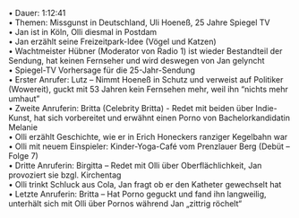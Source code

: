 • Dauer: 1:12:41  
• Themen: Missgunst in Deutschland, Uli Hoeneß, 25 Jahre Spiegel TV  
• Jan ist in Köln, Olli diesmal in Postdam  
• Jan erzählt seine Freizeitpark-Idee (Vögel und Katzen)  
• Wachtmeister Hübner (Moderator von Radio 1) ist wieder Bestandteil der Sendung, hat keinen Fernseher und wird deswegen von Jan gelyncht  
• Spiegel-TV Vorhersage für die 25-Jahr-Sendung  
• Erster Anrufer: Lutz – Nimmt Hoeneß in Schutz und verweist auf Politiker (Wowereit), guckt mit 53 Jahren kein Fernsehen mehr, weil ihn “nichts mehr umhaut”  
• Zweite Anruferin: Britta (Celebrity Britta) - Redet mit beiden über Indie-Kunst, hat sich vorbereitet und erwähnt einen Porno von Bachelorkandidatin Melanie  
• Olli erzählt Geschichte, wie er in Erich Honeckers ranziger Kegelbahn war  
• Olli mit neuem Einspieler: Kinder-Yoga-Café vom Prenzlauer Berg (Debüt – Folge 7)  
• Dritte Anruferin: Birgitta – Redet mit Olli über Oberflächlichkeit, Jan provoziert sie bzgl. Kirchentag  
• Olli trinkt Schluck aus Cola, Jan fragt ob er den Katheter gewechselt hat  
• Letzte Anruferin: Britta – Hat Porno geguckt und fand ihn langweilig, unterhält sich mit Olli über Pornos während Jan „zittrig röchelt“  
